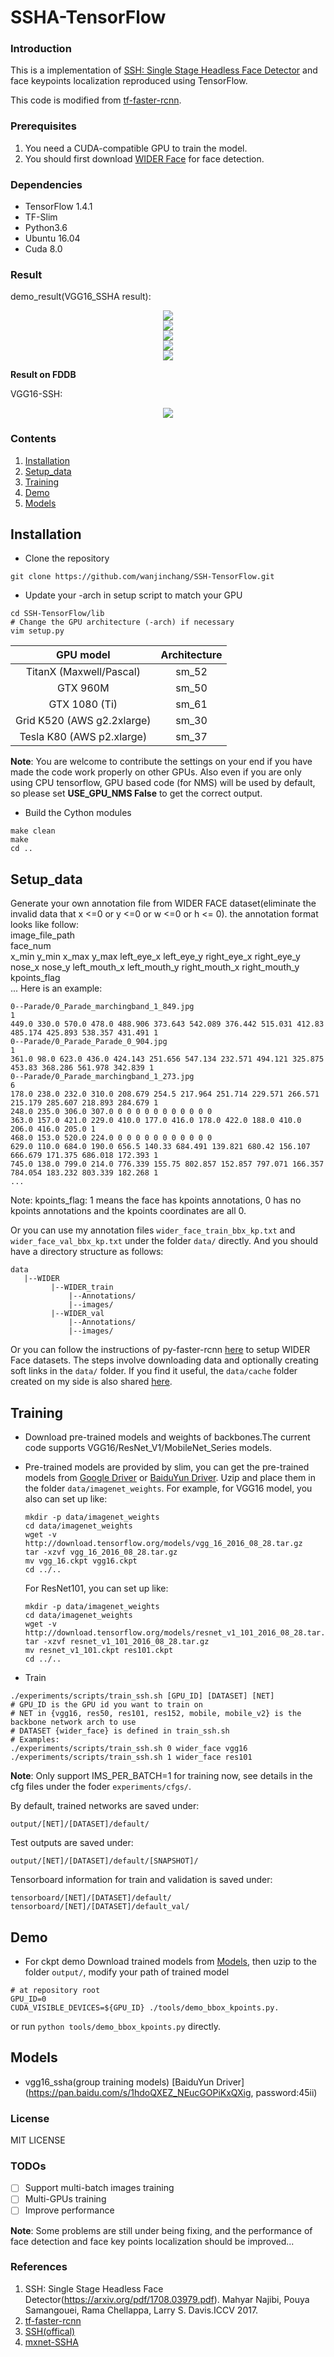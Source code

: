# SSHA-TensorFlow

### Introduction

This is a implementation of [SSH: Single Stage Headless Face Detector](https://arxiv.org/pdf/1708.03979.pdf) and face keypoints localization reproduced using TensorFlow. 

This code is modified from [tf-faster-rcnn](https://github.com/endernewton/tf-faster-rcnn).	

### Prerequisites

1. You need a CUDA-compatible GPU to train the model.
2. You should first download [WIDER Face](http://mmlab.ie.cuhk.edu.hk/projects/WIDERFace/) for face detection.

### Dependencies

* TensorFlow 1.4.1
* TF-Slim
* Python3.6
* Ubuntu 16.04
* Cuda 8.0

### Result

demo_result(VGG16_SSHA result):
<div align=center><img src="https://github.com/wanjinchang/SSHA-TensorFlow/blob/master/data/vgg16_result/56.jpg"/></div>
<div align=center><img src="https://github.com/wanjinchang/SSHA-TensorFlow/blob/master/data/vgg16_result/24.jpg"/></div>
<div align=center><img src="https://github.com/wanjinchang/SSHA-TensorFlow/blob/master/data/vgg16_result/26.jpg"/></div>
<div align=center><img src="https://github.com/wanjinchang/SSHA-TensorFlow/blob/master/data/vgg16_result/45.jpg"/></div>
<div align=center><img src="https://github.com/wanjinchang/SSHA-TensorFlow/blob/master/data/vgg16_result/33.jpg"/></div>

**Result on FDDB**

VGG16-SSH:
<div align=center><img src="https://github.com/wanjinchang/SSHA-TensorFlow/blob/master/data/FDDB_result/VGG16_SSHA_DiscROC.png"/></div>

### Contents

1. [Installation](#installation)
2. [Setup_data](#setup_data)
3. [Training](#training)
4. [Demo](#demo)
5. [Models](#models)

## Installation

-  Clone the repository
  ```Shell
  git clone https://github.com/wanjinchang/SSH-TensorFlow.git
  ```

-  Update your -arch in setup script to match your GPU
  ```Shell
  cd SSH-TensorFlow/lib
  # Change the GPU architecture (-arch) if necessary
  vim setup.py
  ```

  | GPU model  | Architecture |
  | :-------------: | :-------------: |
  | TitanX (Maxwell/Pascal) | sm_52 |
  | GTX 960M | sm_50 |
  | GTX 1080 (Ti) | sm_61 |
  | Grid K520 (AWS g2.2xlarge) | sm_30 |
  | Tesla K80 (AWS p2.xlarge) | sm_37 |

  **Note**: You are welcome to contribute the settings on your end if you have made the code work properly on other GPUs. Also even if you are only using CPU tensorflow, GPU based code (for NMS) will be used by default, so please set **USE_GPU_NMS False** to get the correct output.

-  Build the Cython modules
  ```Shell
  make clean
  make
  cd ..
  ```

## Setup_data

Generate your own annotation file from WIDER FACE dataset(eliminate the invalid data that x <=0 or y <=0 or w <=0 or h <= 0).
    the annotation format looks like follow:  
    image_file_path  
    face_num  
    x_min y_min x_max y_max left_eye_x left_eye_y right_eye_x right_eye_y nose_x nose_y left_mouth_x left_mouth_y right_mouth_x right_mouth_y kpoints_flag  
    ...
    Here is an example:
```
0--Parade/0_Parade_marchingband_1_849.jpg
1
449.0 330.0 570.0 478.0 488.906 373.643 542.089 376.442 515.031 412.83 485.174 425.893 538.357 431.491 1
0--Parade/0_Parade_Parade_0_904.jpg
1
361.0 98.0 623.0 436.0 424.143 251.656 547.134 232.571 494.121 325.875 453.83 368.286 561.978 342.839 1
0--Parade/0_Parade_marchingband_1_273.jpg
6
178.0 238.0 232.0 310.0 208.679 254.5 217.964 251.714 229.571 266.571 215.179 285.607 218.893 284.679 1
248.0 235.0 306.0 307.0 0 0 0 0 0 0 0 0 0 0 0
363.0 157.0 421.0 229.0 410.0 177.0 416.0 178.0 422.0 188.0 410.0 206.0 416.0 205.0 1
468.0 153.0 520.0 224.0 0 0 0 0 0 0 0 0 0 0 0
629.0 110.0 684.0 190.0 656.5 140.33 684.491 139.821 680.42 156.107 666.679 171.375 686.018 172.393 1
745.0 138.0 799.0 214.0 776.339 155.75 802.857 152.857 797.071 166.357 784.054 183.232 803.339 182.268 1
...
```

Note: kpoints_flag: 1 means the face has kpoints annotations, 0 has no kpoints annotations and the kpoints coordinates are all 0.

Or you can use my annotation files `wider_face_train_bbx_kp.txt` and `wider_face_val_bbx_kp.txt` under the folder ``data/`` directly.
And you should have a directory structure as follows:  
```
data
   |--WIDER
         |--WIDER_train
             |--Annotations/
             |--images/ 
         |--WIDER_val
             |--Annotations/
             |--images/ 
```

Or you can follow the instructions of py-faster-rcnn [here](https://github.com/rbgirshick/py-faster-rcnn#beyond-the-demo-installation-for-training-and-testing-models) to setup WIDER Face datasets. The steps involve downloading data and optionally creating soft links in the ``data/`` folder. 
If you find it useful, the ``data/cache`` folder created on my side is also shared [here](https://drive.google.com/open?id=1L7QpZm5qVgGO8HtDvQbrFcfTIoGY4Jzh).

## Training

-  Download pre-trained models and weights of backbones.The current code supports VGG16/ResNet_V1/MobileNet_Series models. 
-  Pre-trained models are provided by slim, you can get the pre-trained models from [Google Driver](https://drive.google.com/open?id=1iqOZNA9nwvITvwTDvK2gZUHAI1fo_XHI) or [BaiduYun Driver](https://pan.baidu.com/s/1m7uv9Sqs6hEb3VcMy3gFzg). Uzip and place them in the folder ``data/imagenet_weights``. For example, for VGG16 model, you also can set up like:
   ```Shell
   mkdir -p data/imagenet_weights
   cd data/imagenet_weights
   wget -v http://download.tensorflow.org/models/vgg_16_2016_08_28.tar.gz
   tar -xzvf vgg_16_2016_08_28.tar.gz
   mv vgg_16.ckpt vgg16.ckpt
   cd ../..
   ```
   For ResNet101, you can set up like:
   ```Shell
   mkdir -p data/imagenet_weights
   cd data/imagenet_weights
   wget -v http://download.tensorflow.org/models/resnet_v1_101_2016_08_28.tar.gz
   tar -xzvf resnet_v1_101_2016_08_28.tar.gz
   mv resnet_v1_101.ckpt res101.ckpt
   cd ../..
   ```

-  Train
  ```Shell
  ./experiments/scripts/train_ssh.sh [GPU_ID] [DATASET] [NET]
  # GPU_ID is the GPU id you want to train on
  # NET in {vgg16, res50, res101, res152, mobile, mobile_v2} is the backbone network arch to use
  # DATASET {wider_face} is defined in train_ssh.sh
  # Examples:
  ./experiments/scripts/train_ssh.sh 0 wider_face vgg16
  ./experiments/scripts/train_ssh.sh 1 wider_face res101
  ```
  **Note**: Only support IMS_PER_BATCH=1 for training now, see details in the cfg files under the foder ``experiments/cfgs/``.
 
By default, trained networks are saved under:

```
output/[NET]/[DATASET]/default/
```

Test outputs are saved under:

```
output/[NET]/[DATASET]/default/[SNAPSHOT]/
```

Tensorboard information for train and validation is saved under:

```
tensorboard/[NET]/[DATASET]/default/
tensorboard/[NET]/[DATASET]/default_val/
```

## Demo

-  For ckpt demo
Download trained models from [Models](#models), then uzip to the folder ``output/``, modify your path of trained model
  ```Shell
  # at repository root
  GPU_ID=0
  CUDA_VISIBLE_DEVICES=${GPU_ID} ./tools/demo_bbox_kpoints.py.
  ```
or run ``python tools/demo_bbox_kpoints.py`` directly.

## Models

* vgg16_ssha(group training models) [BaiduYun Driver](https://pan.baidu.com/s/1hdoQXEZ_NEucGOPiKxQXig, password:45ii)
### License
MIT LICENSE

### TODOs
- [ ] Support multi-batch images training
- [ ] Multi-GPUs training
- [ ] Improve performance

**Note**: Some problems are still under being fixing, and the performance of face detection and face key points localization should be improved...

### References
1. SSH: Single Stage Headless Face Detector(https://arxiv.org/pdf/1708.03979.pdf). Mahyar Najibi, Pouya Samangouei, Rama Chellappa, Larry S. Davis.ICCV 2017.
2. [tf-faster-rcnn](https://github.com/endernewton/tf-faster-rcnn)
3. [SSH(offical)](https://github.com/mahyarnajibi/SSH)
4. [mxnet-SSHA](https://github.com/templeblock/mxnet-SSHA)
